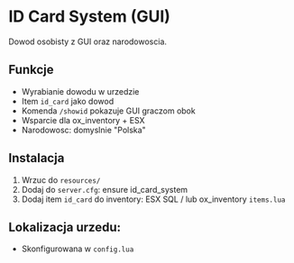# ID Card System (GUI)

Dowod osobisty z GUI oraz narodowoscia.

## Funkcje
- Wyrabianie dowodu w urzedzie
- Item `id_card` jako dowod
- Komenda `/showid` pokazuje GUI graczom obok
- Wsparcie dla ox_inventory + ESX
- Narodowosc: domyslnie "Polska"

## Instalacja
1. Wrzuc do `resources/`
2. Dodaj do `server.cfg`:
    ensure id_card_system
3. Dodaj item `id_card` do inventory:
    ESX SQL / lub ox_inventory `items.lua`

## Lokalizacja urzedu:
- Skonfigurowana w `config.lua`